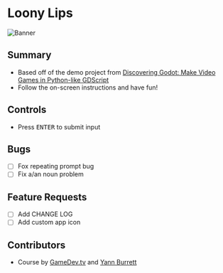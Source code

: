 # Loony Lips

![Banner](./assets/gfx/banner.svg)

## Summary
- Based off of the demo project from [Discovering Godot: Make Video Games in Python-like GDScript](https://www.udemy.com/share/101WnM/)
- Follow the on-screen instructions and have fun!

## Controls
- Press <kbd>ENTER</kbd> to submit input

## Bugs
- [ ] Fox repeating prompt bug
- [ ] Fix a/an noun problem

## Feature Requests
- [ ] Add CHANGE LOG
- [ ] Add custom app icon

## Contributors
- Course by [GameDev.tv](https://www.gamedev.tv) and [Yann Burrett](https://www.canopy.games)
